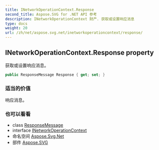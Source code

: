 ```yaml
---
title: INetworkOperationContext.Response
second_title: Aspose.SVG for .NET API 参考
description: INetworkOperationContext 财产. 获取或设置响应消息
type: docs
weight: 20
url: /zh/net/aspose.svg.net/inetworkoperationcontext/response/
---
```

## INetworkOperationContext.Response property

获取或设置响应消息。

```csharp
public ResponseMessage Response { get; set; }
```

### 适当的价值

响应消息。

### 也可以看看

* class [ResponseMessage](../../responsemessage/)
* interface [INetworkOperationContext](../)
* 命名空间 [Aspose.Svg.Net](../../inetworkoperationcontext/)
* 部件 [Aspose.SVG](../../../)


